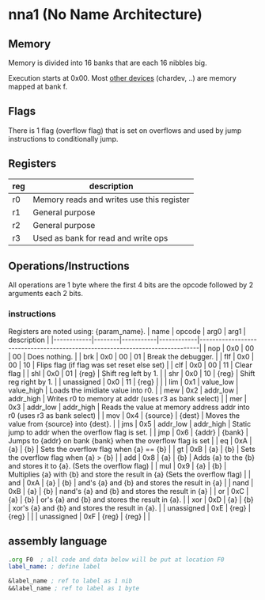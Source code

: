 # nna1 (No Name Architecture)

## Memory
Memory is divided into 16 banks that are each 16 nibbles big.

Execution starts at 0x00.
Most [other devices](devices.md) (chardev, ..) are memory mapped at bank f.

## Flags
There is 1 flag (overflow flag) that is set on overflows and used by jump instructions to conditionally jump.

## Registers

| reg | description                               |
|-----|-------------------------------------------|
| r0  | Memory reads and writes use this register |
| r1  | General purpose                           |
| r2  | General purpose                           |
| r3  | Used as bank for read and write ops       |

## Operations/Instructions
All operations are 1 byte where the first 4 bits are the opcode followed by 2 arguments each 2 bits.

### instructions
Registers are noted using: {param_name}.
| name       | opcode | arg0      | arg1       | description                                                                  |
|------------|--------|-----------|------------|------------------------------------------------------------------------------|
| nop        | 0x0    | 00        | 00         | Does nothing.                                                                |
| brk        | 0x0    | 00        | 01         | Break the debugger.                                                          |
| flf        | 0x0    | 00        | 10         | Flips flag (if flag was set reset else set)                                  |
| clf        | 0x0    | 00        | 11         | Clear flag                                                                   |
| shl        | 0x0    | 01        | {reg}      | Shift reg left by 1.                                                         |
| shr        | 0x0    | 10        | {reg}      | Shift reg right by 1.                                                        |
| unassigned | 0x0    | 11        | {reg}      |                                                                              |
| lim        | 0x1    | value_low | value_high | Loads the imidiate value into r0.                                            |
| mew        | 0x2    | addr_low  | addr_high  | Writes r0 to memory at addr (uses r3 as bank select)                         |
| mer        | 0x3    | addr_low  | addr_high  | Reads the value at memory address addr into r0 (uses r3 as bank select)      |
| mov        | 0x4    | {source}  | {dest}     | Moves the value from {source} into {dest}.                                   |
| jms        | 0x5    | addr_low  | addr_high  | Static jump to addr when the overflow flag is set.                           |
| jmp        | 0x6    | {addr}    | {bank}     | Jumps to {addr} on bank {bank} when the overflow flag is set                 |
| eq         | 0xA    | {a}       | {b}        | Sets the overflow flag when {a} == {b}                                       |
| gt         | 0xB    | {a}       | {b}        | Sets the overflow flag when {a} > {b}                                        |
| add        | 0x8    | {a}       | {b}        | Adds {a} to the {b} and stores it to {a}. (Sets the overflow flag)           |
| mul        | 0x9    | {a}       | {b}        | Multiplies {a} with {b} and store the result in {a} (Sets the overflow flag) |
| and        | 0xA    | {a}       | {b}        | and's {a} and {b} and stores the result in {a}                               |
| nand       | 0xB    | {a}       | {b}        | nand's {a} and {b} and stores the result in {a}                              |
| or         | 0xC    | {a}       | {b}        | or's {a} and {b} and stores the result in {a}.                               |
| xor        | 0xD    | {a}       | {b}        | xor's {a} and {b} and stores the result in {a}.                              |
| unassigned | 0xE    | {reg}     | {reg}      |                                                                              |
| unassigned | 0xF    | {reg}     | {reg}      |                                                                              |


## assembly language

```asm
.org F0  ; all code and data below will be put at location F0
label_name: ; define label

&label_name ; ref to label as 1 nib
&&label_name ; ref to label as 1 byte
```
